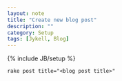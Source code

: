 ```yaml
---
layout: note
title: "Create new blog post"
description: ""
category: Setup
tags: [Jykell, Blog]
---
```

{% include JB/setup %}


```
rake post title="<blog post title>"
```



